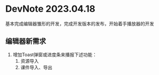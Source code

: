 # DevNote 2023.04.18
基本完成编辑器雏形的开发，完成开发版本的发布，开始着手播放器的开发

## 编辑器新需求
1. 增加Toast弹窗或进度条来播报下述功能：
    1. 资源导入
    2. 课件导入、导出
